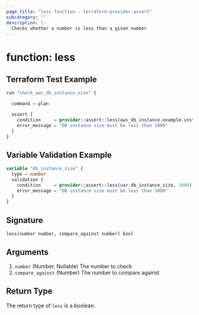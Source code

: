 ```yaml
---
page_title: "less function - terraform-provider-assert"
subcategory: ""
description: |-
  Checks whether a number is less than a given number
---
```


# function: less



## Terraform Test Example

```terraform
run "check_aws_db_instance_size" {

  command = plan

  assert {
    condition     = provider::assert::less(aws_db_instance.example.instance_class, 1000)
    error_message = "DB instance size must be less than 1000"
  }
}
```

## Variable Validation Example

```terraform
variable "db_instance_size" {
  type = number
  validation {
    condition     = provider::assert::less(var.db_instance_size, 1000)
    error_message = "DB instance size must be less than 1000"
  }
}
```

## Signature

<!-- signature generated by tfplugindocs -->
```text
less(number number, compare_against number) bool
```

## Arguments

<!-- arguments generated by tfplugindocs -->
1. `number` (Number, Nullable) The number to check
1. `compare_against` (Number) The number to compare against


## Return Type

The return type of `less` is a boolean.
